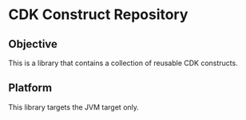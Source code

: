 # CDK Construct Repository

## Objective
This is a library that contains a collection of reusable CDK constructs.

## Platform
This library targets the JVM target only.